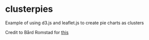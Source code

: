 # clusterpies
Example of using d3.js and leaflet.js to create pie charts as clusters

Credit to Bård Romstad for [this](http://bl.ocks.org/gisminister/10001728)
